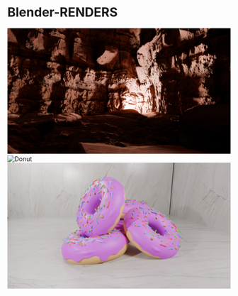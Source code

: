 # Blender-RENDERS
![Donut](https://github.com/Aadhaar-debug/Blender-RENDERS/blob/main/DuneScene.png)
![Donut](https://github.com/Aadhaar-debug/Blender-RENDERS/blob/main/Grasscube.png)
![Donut](https://github.com/Aadhaar-debug/Blender-RENDERS/blob/main/untitled2.png)
